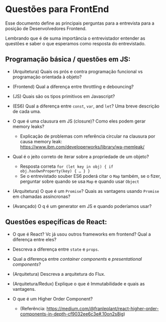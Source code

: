 # Questões para FrontEnd

Esse documento define as principais perguntas para a entrevista para a posição de Desenvolvedores Frontend.

Lembrando que é de suma importância o entrevistador entender as questões e saber o que esperamos como resposta do entrevistado.


## Programação básica / questões em JS:

- (Arquitetura) Quais os prós e contra programação funcional vs programação orientada à objeto?

- (Frontend) Qual a diferença entre throttling e debouncing?

- (JS) Quais são os tipos primitivos em Javascript?

- (ES6) Qual a diferença entre `const`, `var`, and `let`?  Uma breve descrição de cada uma.

- O que é uma clausura em JS (closure)? Como eles podem gerar memory leaks?
  - Explicação de problemas com referência circular na clausura por causa memory leak: https://www.ibm.com/developerworks/library/wa-memleak/

- Qual é o jeito correto de iterar sobre a propriedade de um objeto?
  - Resposta correta `for (let key in obj) { if obj.hasOwnProperty(key) { … } }`
  - Se o entrevistado souber ES6 poderá citar o `Map` também, se o fizer, perguntar sobre quando se usa `Map` e quando usar `Object`

- (Arquitetura) O que é um `Promise`? Quais as vantagens usando `Promise` em chamadas assíncronas?

- (Avançado) O q é um generator em JS e quando poderíamos usar?

## Questões espeçíficas de React:

- O que é React? Vc já usou outros frameworks em frontend? Qual a diferença entre eles?

- Descreva a diferença entre `state` e `props`.

- Qual a diferença entre _container components_ e _presentational components_?

- (Arquitetura) Descreva a arquitetura do Flux.

- (Arquitetura/Redux) Explique o que é Immutabilidade e quais as vantagens.

- O que é um Higher Order Component?
  - (Referência: https://medium.com/@franleplant/react-higher-order-components-in-depth-cf9032ee6c3e#.10on2s8ig)
